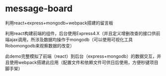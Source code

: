 # message-board
利用react+express+mongodb+webpack搭建的留言板
	<p>利用react构建前端的组件，后台使用Express4.X（并且定义增删改查的接口供前端ajax调用，所涉及数据均操作于mongodb（可以使用可视化工具Robomongodb来观察数据的改变）</p>
	<p>此demo完整模拟了前端（react）到后台（express+mongodb）的数据交互，并且使用webpack搭建此应用（配置文件和依赖文件可供日后使用，方便秒键项目脚手架）</p>
